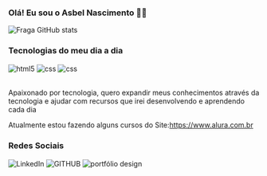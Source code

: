 ### Olá! Eu sou o Asbel Nascimento 👋🏽

![Fraga GitHub stats](https://github-readme-stats.vercel.app/api?username=AsbelNascimento&show_icons=true&theme=dracula)

### Tecnologias do meu dia a dia


<div style="display: inline_block">
  <img align="center" alt="html5" src="https://img.shields.io/badge/HTML5-E34F26?style=for-the-badge&logo=html5&logoColor=white" />
  <img align="center" alt="css" src="https://img.shields.io/badge/CSS3-1572B6?style=for-the-badge&logo=css3&logoColor=white" />
  <img align="center" alt="css" src="https://img.shields.io/badge/C-00599C?style=for-the-badge&logo=c&logoColor=white" />

</div><br/>

Apaixonado por tecnologia, quero expandir meus conhecimentos através da tecnologia e ajudar com recursos que irei desenvolvendo e aprendendo cada dia

Atualmente estou fazendo alguns cursos do Site:<a>https://www.alura.com.br<a>

### Redes Sociais

<div style="display: inline_block">
  <img align="center" alt="LinkedIn" src="https://img.shields.io/badge/LinkedIn-0077B5?style=for-the-badge&logo=linkedin&logoColor=white" />
  <img align="center" alt="GITHUB" src="https://img.shields.io/badge/GitHub-100000?style=for-the-badge&logo=github&logoColor=white" />
  <img link="https://www.linkedin.com/in/asbeldev/"align="center" alt="portfólio design" src="https://img.shields.io/badge/website-000000?style=for-the-badge&logo=About.me&logoColor=white" />

</div><br/>
